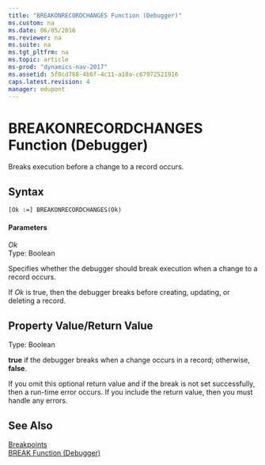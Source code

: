 ```yaml
---
title: "BREAKONRECORDCHANGES Function (Debugger)"
ms.custom: na
ms.date: 06/05/2016
ms.reviewer: na
ms.suite: na
ms.tgt_pltfrm: na
ms.topic: article
ms-prod: "dynamics-nav-2017"
ms.assetid: 5f0cd768-4b6f-4c11-a10a-c67972521916
caps.latest.revision: 4
manager: edupont
---
```

# BREAKONRECORDCHANGES Function (Debugger)
Breaks execution before a change to a record occurs.  
  
## Syntax  
  
```  
[Ok :=] BREAKONRECORDCHANGES(Ok)   
```  
  
#### Parameters  
 *Ok*  
 Type: Boolean  
  
 Specifies whether the debugger should break execution when a change to a record occurs.  
  
 If *Ok* is true, then the debugger breaks before creating, updating, or deleting a record.  
  
## Property Value/Return Value  
 Type: Boolean  
  
 **true** if the debugger breaks when a change occurs in a record; otherwise, **false**.  
  
 If you omit this optional return value and if the break is not set successfully, then a run\-time error occurs. If you include the return value, then you must handle any errors.  
  
## See Also  
 [Breakpoints](Breakpoints.md)   
 [BREAK Function \(Debugger\)](BREAK-Function--Debugger-.md)